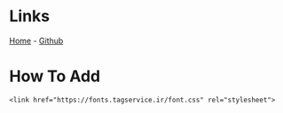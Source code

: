 # Links
[Home](https://tagservice.ir) - [Github](https://github.com/tagservice-ir/fonts/)
# How To Add
```
<link href="https://fonts.tagservice.ir/font.css" rel="stylesheet">
```